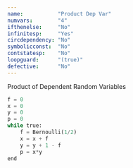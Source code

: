 ```yaml
---
name:           "Product Dep Var"
numvars:        "4"
ifthenelse:     "No"
infinitesp:     "Yes"
circdependency: "No"
symbolicconst:  "No"
contstatesp:    "No"
loopguard:      "(true)"
defective:      "No"
---
```


Product of Dependent Random Variables

```python
f = 0
x = 0
y = 0
p = 0
while true:
    f = Bernoulli(1/2)
    x = x + f
    y = y + 1 - f
    p = x*y
end
```
